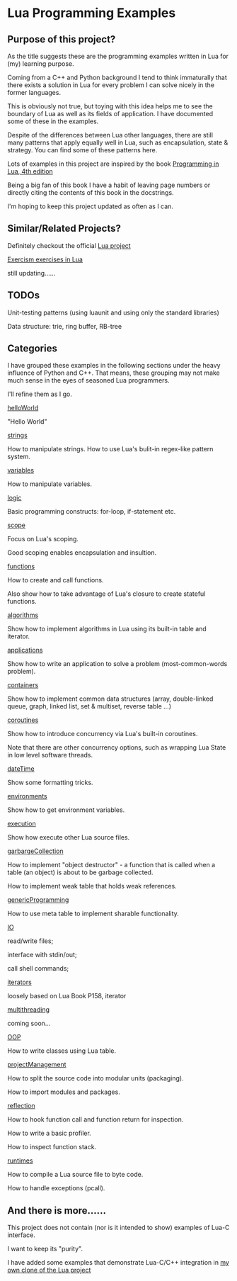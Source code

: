 
Lua Programming Examples
========================

## Purpose of this project?

As the title suggests these are the programming examples written in 
Lua for (my) learning purpose. 

Coming from a C++ and Python background I tend to think immaturally that 
there exists a solution in Lua for every problem I can solve nicely in the 
former languages. 

This is obviously not true, but toying with this idea helps me to see 
the boundary of Lua as well as its fields of application. I have documented 
some of these in the examples. 

Despite of the differences between Lua other languages, there are still 
many patterns that apply equally well in Lua, such as encapsulation, 
state & strategy. You can find some of these patterns here.

Lots of examples in this project are inspired by the book 
[Programming in Lua, 4th edition](
https://www.amazon.com/Programming-Lua-Fourth-Roberto-Ierusalimschy/dp/8590379868
)

Being a big fan of this book I have a habit of leaving page 
numbers or directly citing the contents of this book in the docstrings.

I'm hoping to keep this project updated as often as I can.

## Similar/Related Projects?

Definitely checkout the official [Lua project](https://github.com/lua/lua)

[Exercism exercises in Lua](https://github.com/exercism/lua)

still updating......

## TODOs

Unit-testing patterns (using luaunit and using only the standard 
libraries)

Data structure: trie, ring buffer, RB-tree

## Categories

I have grouped these examples in the following sections under the heavy 
influence of Python and C++. That means, these grouping may not make much 
sense in the eyes of seasoned Lua programmers. 

I'll refine them as I go.

[helloWorld](src/helloWorld)

"Hello World"

[strings](src/strings)

How to manipulate strings. How to use Lua's bulit-in regex-like pattern 
system.

[variables](src/variables)

How to manipulate variables.

[logic](src/logic)

Basic programming constructs: for-loop, if-statement etc.

[scope](src/scope)

Focus on Lua's scoping. 

Good scoping enables encapsulation and insultion.

[functions](src/functions)

How to create and call functions.

Also show how to take advantage of Lua's closure to create stateful 
functions.

[algorithms](src/algorithms)

Show how to implement algorithms in Lua using its built-in table and 
iterator.

[applications](src/applications)

Show how to write an application to solve a problem (most-common-words
 problem).

[containers](src/containers)

Show how to implement common data structures (array, double-linked queue, 
graph, linked list, set & multiset, reverse table ...)

[coroutines](src/coroutines)

Show how to introduce concurrency via Lua's built-in coroutines.

Note that there are other concurrency options, such as wrapping Lua 
State in low level software threads.

[dateTime](src/dateTime)

Show some formatting tricks.

[environments](src/environments)

Show how to get environment variables.

[execution](src/execution)

Show how execute other Lua source files.

[garbargeCollection](src/garbageCollection)

How to implement "object destructor" - a function that is called when 
a table (an object) is about to be garbage collected.

How to implement weak table that holds weak references.

[genericProgramming](src/genericProgramming)

How to use meta table to implement sharable functionality.

[IO](src/IO)

read/write files;

interface with stdin/out;

call shell commands;

[iterators](src/iterators)

loosely based on Lua Book P158, iterator

[multithreading](src/multithreading)

coming soon...

[OOP](src/OOP)

How to write classes using Lua table.

[projectManagement](src/projectManagement)

How to split the source code into modular units (packaging).

How to import modules and packages.

[reflection](src/reflection)

How to hook function call and function return for inspection.

How to write a basic profiler.

How to inspect function stack.

[runtimes](src/runtimes)

How to compile a Lua source file to byte code.

How to handle exceptions (pcall).

## And there is more......

This project does not contain (nor is it intended to show) examples 
of Lua-C interface. 

I want to keep its "purity".

I have added some examples that demonstrate Lua-C/C++ integration in 
[my own clone of the Lua project](https://github.com/powergun/lua/tree/wein)


